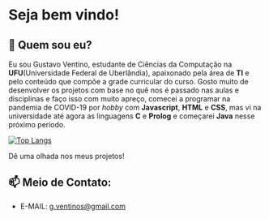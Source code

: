 # Seja bem vindo!
## 🤔 Quem sou eu?
Eu sou Gustavo Ventino, estudante de Ciências da Computação na **UFU**(Universidade Federal de Uberlândia), apaixonado pela área de **TI** e pelo conteúdo que compõe a grade curricular do curso. Gosto muito de desenvolver os projetos com base no quê nos é passado nas aulas e disciplinas e faço isso com muito apreço, comecei a programar na pandemia de COVID-19 por *hobby* com **Javascript**, **HTML** e **CSS**, mas vi na universidade até agora as linguagens **C** e **Prolog** e começarei **Java** nesse próximo período.

[![Top Langs](https://github-readme-stats-eight-theta.vercel.app/api/top-langs/?username=Ventinos&show_icons=true&theme=github_dark)](https://github.com/Ventinos/github-readme-stats)

Dê uma olhada nos meus projetos!

## 📫 Meio de Contato:
  - E-MAIL: g.ventinos@gmail.com

<!--
**Ventinos/Ventinos** is a ✨ _special_ ✨ repository because its `README.md` (this file) appears on your GitHub profile.

Here are some ideas to get you started:

- 🔭 I’m currently working on ...
- 🌱 I’m currently learning ...
- 👯 I’m looking to collaborate on ...
- 🤔 I’m looking for help with ...
- 💬 Ask me about ...
- 📫 How to reach me: ...
- 😄 Pronouns: ...
- ⚡ Fun fact: ...
-->
